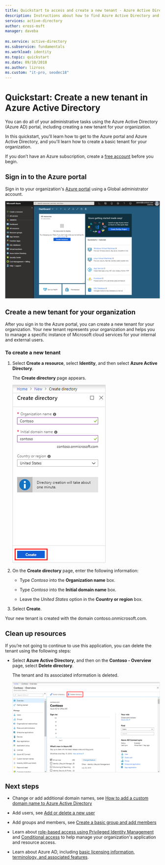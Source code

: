 ```yaml
---
title: Quickstart to access and create a new tenant - Azure Active Directory | Microsoft Docs
description: Instructions about how to find Azure Active Directory and how to create a new tenant for your organization. 
services: active-directory
author: eross-msft
manager: daveba

ms.service: active-directory
ms.subservice: fundamentals
ms.workload: identity
ms.topic: quickstart
ms.date: 09/10/2018
ms.author: lizross
ms.custom: "it-pro, seodec18"
---
```


# Quickstart: Create a new tenant in Azure Active Directory
You can do all of your administrative tasks using the Azure Active Directory (Azure AD) portal, including creating a new tenant for your organization. 

In this quickstart, you'll learn how to get to the Azure portal and Azure Active Directory, and you'll learn how to create a basic tenant for your organization.

If you don’t have an Azure subscription, create a [free account](https://azure.microsoft.com/free/) before you begin.

## Sign in to the Azure portal
Sign in to your organization's [Azure portal](https://portal.azure.com/) using a Global administrator account.

![Azure portal screen](media/active-directory-access-create-new-tenant/azure-ad-portal.png)

## Create a new tenant for your organization
After you sign in to the Azure portal, you can create a new tenant for your organization. Your new tenant represents your organization and helps you to manage a specific instance of Microsoft cloud services for your internal and external users.

### To create a new tenant
1. Select **Create a resource**, select **Identity**, and then select **Azure Active Directory**.

    The **Create directory** page appears.

    ![Azure Active Directory Create page](media/active-directory-access-create-new-tenant/azure-ad-create-new-tenant.png)

2.  On the **Create directory** page, enter the following information:
    
    - Type _Contoso_ into the **Organization name** box.

    - Type _Contoso_ into the **Initial domain name** box.

    - Leave the _United States_ option in the **Country or region** box.

3. Select **Create**.

Your new tenant is created with the domain contoso.onmicrosoft.com.

## Clean up resources
If you’re not going to continue to use this application, you can delete the tenant using the following steps:

- Select **Azure Active Directory**, and then on the **Contoso - Overview** page, select **Delete directory**.

    The tenant and its associated information is deleted.

    ![Create directory page](media/active-directory-access-create-new-tenant/azure-ad-delete-new-tenant.png)

## Next steps
- Change or add additional domain names, see [How to add a custom domain name to Azure Active Directory](add-custom-domain.md)

- Add users, see [Add or delete a new user](add-users-azure-active-directory.md)

- Add groups and members, see [Create a basic group and add members](active-directory-groups-create-azure-portal.md)

- Learn about [role-based access using Privileged Identity Management](../../role-based-access-control/pim-azure-resource.md) and [Conditional access](../../role-based-access-control/conditional-access-azure-management.md) to help manage your organization's application and resource access.

- Learn about Azure AD, including [basic licensing information, terminology, and associated features](active-directory-whatis.md).
